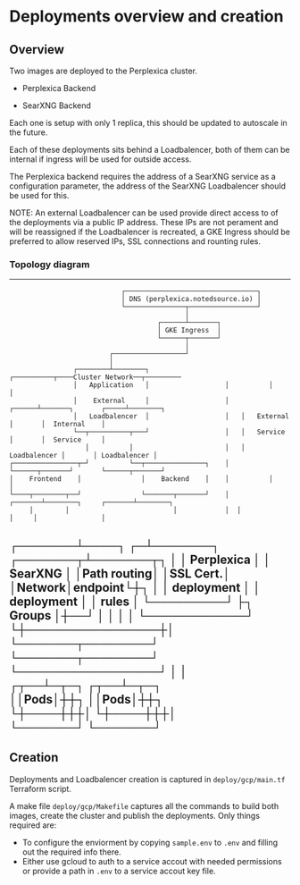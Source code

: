 # Deployments overview and creation

## Overview

Two images are deployed to the Perplexica cluster.

- Perplexica Backend

- SearXNG Backend

Each one is setup with only 1 replica, this should be updated to autoscale in the future.

Each of these deployments sits behind a Loadbalencer, both of them can be internal if ingress will be used for outside access.

The Perplexica backend requires the address of a SearXNG service as a configuration parameter, the address of the SearXNG Loadbalencer should be used for this.

NOTE: 
An external Loadbalencer can be used provide direct access to of the deployments via a public IP address. These IPs are not perament and will be reassigned if the Loadbalencer is recreated, a GKE Ingress should be preferred to allow reserved IPs, SSL connections and rounting rules.

### Topology diagram
----------------------------------------------------------------------------------------------------------------
                                ┌─────────────────────────────────┐                                    
                                │ DNS (perplexica.notedsource.io) │                                    
                                └───────────────┬─────────────────┘                                    
                                                │                                                      
                                         ┌──────┴───────┐                                              
                                         │ GKE Ingress  │                                              
                                         └──────┬───────┘                                              
                                                │                                                      
                             ┌──────────────────┘                                                      
                             │                                                                         
                    ┌────────┴────────┐                   ┌──────────┬────Cluster Network──┬─────────  
                    │   Application   │                   │          │                     │           
                    │    External     │                   │   ┌──────┴───────┐       ┌─────┴────────┐  
                    │   Loadbalencer  │                   │   │   External   │       │  Internal    │  
                    └──┬──────────┬───┘                   │   │   Service    │       │  Service     │  
                       │          │                       │   │ Loadbalencer │       │ Loadbalencer │  
    ┌────────────────┬─┘          └──┬───────────────┐    │   └──────┬───────┘       └──────┬───────┘  
    │    Frontend    │               │    Backend    │    │          │                      │          
    └────┬────────┬──┘               └───────┬───────┘    │  ┌───────┴────────┐     ┌───────┴────────┐ 
         │        │                          │            │  │                │     │                │ 
 ┌───────┴────┐ ┌─┴───────┐         ┌───────┬┴───────┬┐   │  │   Perplexica   │     │   SearXNG      │ 
 │Path routing│ │SSL Cert.│         │Network│endpoint└┼┐  │  │   deployment   │     │   deployment   │ 
 │   rules    │ └─────────┘         ├┐   Groups       │┼──┘  │                │     │                │ 
 └────────────┘                     └┼────────────────┼│     └───────┬────────┘     └───────┬────────┘ 
                                     └─────────────────┘             │                      │          
                                                                 ┌┬──┴─┬─┐              ┌┬──┴─┬─┐      
                                                                 ││Pods│┼┼┐             ││Pods│┼┼┐     
                                                                 └┼────┼┼┼│             └┼────┼┼┼│     
                                                                  └───────┘              └───────┘     
----------------------------------------------------------------------------------------------------------------

## Creation

Deployments and Loadbalencer creation is captured in `deploy/gcp/main.tf` Terraform script.

A make file `deploy/gcp/Makefile` captures all the commands to build both images, create the cluster and publish the deployments. Only things required are:
- To configure the enviorment by copying `sample.env` to `.env` and filling out the required info there.
- Either use gcloud to auth to a service accout with needed permissions or provide a path in `.env` to a service accout key file.
